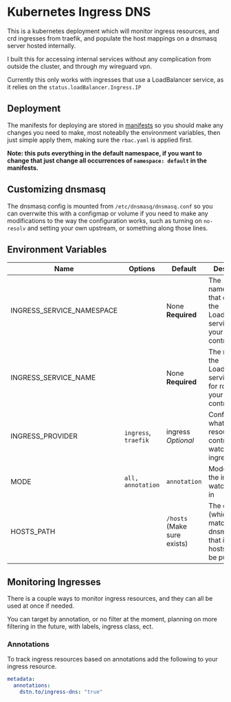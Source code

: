 # Kubernetes Ingress DNS

This is a kubernetes deployment which will monitor ingress resources, and crd ingresses from traefik, and populate the host mappings on a dnsmasq server hosted internally.

I built this for accessing internal services without any complication from outside the cluster, and through my wireguard vpn.

Currently this only works with ingresses that use a LoadBalancer service, as it relies on the `status.loadBalancer.Ingress.IP`

## Deployment

The manifests for deploying are stored in [manifests](manifests) so you should make any changes you need to make, most noteablly the environment variables, then just simple apply them, making sure the `rbac.yaml` is applied first.

**Note: this puts everything in the default namespace, if you want to change that just change all occurrences of `namespace: default` in the manifests.**

## Customizing dnsmasq

The dnsmasq config is mounted from `/etc/dnsmasq/dnsmasq.conf` so you can overrwite this with a configmap or volume if you need to make any modifications to the way the configuration works, such as turning on `no-resolv` and setting your own upstream, or something along those lines.

## Environment Variables

| Name                      | Options                  | Default                        | Description                                                                                |
| ------------------------- | ------------------------ | ------------------------------ | ------------------------------------------------------------------------------------------ |
| INGRESS_SERVICE_NAMESPACE |                          | None **Required**              | The namespace that contains the LoadBalancer service for your ingress controller           |
| INGRESS_SERVICE_NAME      |                          | None **Required**              | The name of the LoadBalancer service used for routing of your ingress controller           |
| INGRESS_PROVIDER          | `ingress`, `traefik`     | ingress _Optional_             | Configures what resources the controller watches for ingress hosts                         |
| MODE                      | `all, annotation`        | `annotation`                   | Mode in which the ingress watcher runs in                                                  |
| HOSTS_PATH                |                          | `/hosts` (Make sure exists)    | The directory (which must match from dnsmasq.conf) that ingress hosts files will be put in |

## Monitoring Ingresses

There is a couple ways to monitor ingress resources, and they can all be used at once if needed.

You can target by annotation, or no filter at the moment, planning on more filtering in the future, with labels, ingress class, ect.

### Annotations

To track ingress resources based on annotations add the following to your ingress resource.

```yml
metadata:
  annotations:
    dstn.to/ingress-dns: "true"
```
